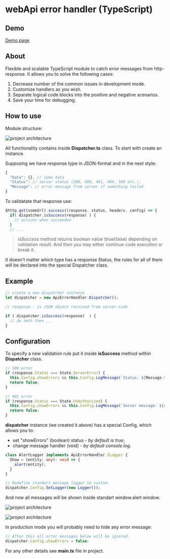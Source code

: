 # webApi error handler (TypeScript)

## Demo

<a href="http://asduser.github.io/examples/form-validator/index.html" target="_blank"> Demo page </a>

## About

Flexible and scalable TypeScript module to catch error messages from http-response. It allows you to solve the following cases:

1. Decrease number of the common issues in development mode.
2. Customize handlers as you wish.
3. Separate logical code blocks into the positive and negative scenarios.
4. Save your time for debugging.

## How to use

Module structure:

![project architecture](http://asduser.github.io/images/post/ts-api-error-handler-1-project.png)

All functionality contains inside **Dispatcher.ts** class. To start with create an instance.

Supposing we have response type in JSON-format and in the next style:

```javascript
{
  "Data": {}, // some data
  "Status": // server status (200, 400, 401, 404, 500 etc.),
  "Message": // error message from server if something failed
}
```

To validatate that response use:

```js
$http.get(someUrl).success((response, status, headers, config) => {
  if( dispatcher.isSuccess(response) ) {
    // actions when succeeded
  }
  // ...
```

> *isSuccess* method returns boolean value (true\false) depending on validation result. And then you may either continue code execution or break it.

It doesn't matter which type has a response Status, the rules for all of them will be declared into the special Dispatcher class.

## Example

```ts
// create a new dispatcher instance
let dispatcher = new ApiErrorHandler.Dispatcher();

// response - is JSON object received from server-side

if ( dispatcher.isSuccess(response)  ) {
  // do smth then ...
}
```

## Configuration

To specify a new validation rule put it inside **isSuccess** method within **Dispatcher** class.

```ts
// 500 error
if (response.Status === State.ServerError) {
  this.Config.showErrors && this.Config.LogMessage(`Status: ${Message.ServerError}`);
  return false;
}

// 401 error
if (response.Status === State.UnAuthorized) {
  this.Config.showErrors && this.Config.LogMessage(`Server message: ${response.Message}`);
  return false;
}
```

**dispatcher** instance (we created it above) has a special Config, which allows you to:

- set "showErrors" (boolean) status - *by default is true*;
- change message handler (void) - *by default console.log*.

```typescript
class AlertLogger implements ApiErrorHandler.ILogger {
  Show = (entity: any): void => {
    alert(entity);
  }
}

// Redefine standart message logger to custom.
dispatcher.Config.SetLogger(new Logger());
```

And now all messages will be shown inside standart window.alert window.

![project architecture](http://asduser.github.io/images/post/ts-api-error-handler-2-alert1.png)

![project architecture](http://asduser.github.io/images/post/ts-api-error-handler-2-alert2.png)

In production mode you will probably need to hide any error message:

```ts
// After this all error messages below will be ignored.
dispatcher.Config.showErrors = false;
```

For any other details see **main.ts** file in project.
